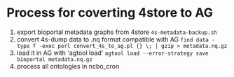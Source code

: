 # Process for coverting 4store to AG

1. export bioportal metadata graphs from 4store
`4s-metadata-backup.sh`
2. convert 4s-dump data to .nq format compatible with AG
`find data -type f -exec perl convert_4s_to_ag.pl {} \; | gzip > metadata.nq.gz`
3. load it in AG with 'agtool load'
`agtool load --error-strategy save bioportal metadata.nq.gz`
4. process all ontologies in ncbo_cron

